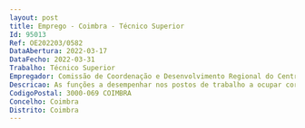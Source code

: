 ```yaml
--- 
layout: post
title: Emprego - Coimbra - Técnico Superior
Id: 95013
Ref: OE202203/0582
DataAbertura: 2022-03-17
DataFecho: 2022-03-31
Trabalho: Técnico Superior
Empregador: Comissão de Coordenação e Desenvolvimento Regional do Centro
Descricao: As funções a desempenhar nos postos de trabalho a ocupar correspondem ao grau 3 de complexidade funcional, nos termos da alínea c) do n.º 1 do artigo 86.º da LTFP, serão exercidas no âmbito do Plano de Recuperação e Resiliência designadamente no apoio a tarefas de gestão dos investimentos e reformas do PRR
CodigoPostal: 3000-069 COIMBRA
Concelho: Coimbra
Distrito: Coimbra
--- 
```

